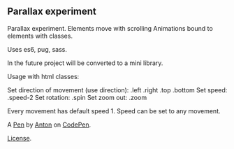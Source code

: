 Parallax experiment
-------------------
Parallax experiment. 
Elements move with scrolling
Animations bound to elements with classes.

Uses es6, pug, sass.

In the future project will be converted to a mini library.

Usage with html classes:

Set direction of movement (use direction):  .left .right .top .bottom
Set speed:  .speed-2
Set rotation: .spin
Set zoom out: .zoom

Every movement has default speed 1. Speed can be set to any movement.


A [Pen](https://codepen.io/AntM/pen/YRMoLo) by [Anton](https://codepen.io/AntM) on [CodePen](https://codepen.io).

[License](https://codepen.io/AntM/pen/YRMoLo/license).